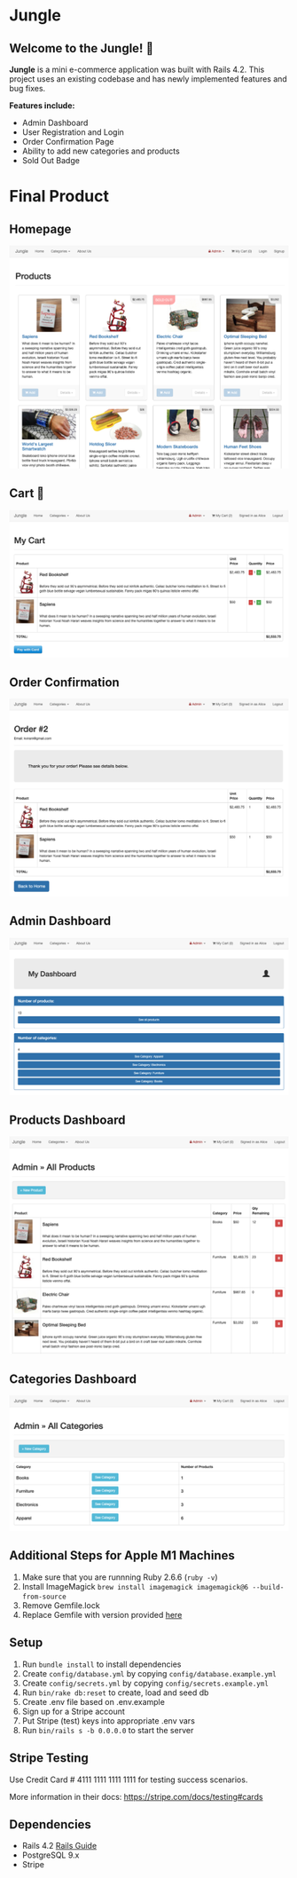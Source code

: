 # Jungle

## Welcome to the Jungle! 🦥

**Jungle** is a mini e-commerce application was built with Rails 4.2. This project uses an existing codebase and has newly implemented features and bug fixes.

**Features include:**
* Admin Dashboard
* User Registration and Login
* Order Confirmation Page
* Ability to add new categories and products
* Sold Out Badge

# Final Product

## Homepage
!["Homepage"](/docs/homepage.png)
## Cart 🛒
!["My Cart"](/docs/my-cart.png)
## Order Confirmation
!["Order Confirmation"](/docs/orders-confirm.png)
## Admin Dashboard
!["Admin Dashboard"](/docs/admin-dash.png)
## Products Dashboard
!["Products Dashboard"](/docs/products-dash.png)
## Categories Dashboard
!["Categories Dashboard"](/docs/categories-dash.png)

## Additional Steps for Apple M1 Machines

1. Make sure that you are runnning Ruby 2.6.6 (`ruby -v`)
1. Install ImageMagick `brew install imagemagick imagemagick@6 --build-from-source`
2. Remove Gemfile.lock
3. Replace Gemfile with version provided [here](https://gist.githubusercontent.com/FrancisBourgouin/831795ae12c4704687a0c2496d91a727/raw/ce8e2104f725f43e56650d404169c7b11c33a5c5/Gemfile)

## Setup

1. Run `bundle install` to install dependencies
2. Create `config/database.yml` by copying `config/database.example.yml`
3. Create `config/secrets.yml` by copying `config/secrets.example.yml`
4. Run `bin/rake db:reset` to create, load and seed db
5. Create .env file based on .env.example
6. Sign up for a Stripe account
7. Put Stripe (test) keys into appropriate .env vars
8. Run `bin/rails s -b 0.0.0.0` to start the server

## Stripe Testing

Use Credit Card # 4111 1111 1111 1111 for testing success scenarios.

More information in their docs: <https://stripe.com/docs/testing#cards>

## Dependencies

* Rails 4.2 [Rails Guide](http://guides.rubyonrails.org/v4.2/)
* PostgreSQL 9.x
* Stripe
